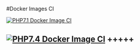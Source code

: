 #Docker Images CI

[![PHP7.1 Docker Image CI](https://github.com/Bruno-de-l-Escaille/php7/actions/workflows/php7.1-image-ci.yml/badge.svg?branch=main)](https://github.com/Bruno-de-l-Escaille/php7/actions/workflows/php7.1-image-ci.yml)

[![PHP7.4 Docker Image CI](https://github.com/Bruno-de-l-Escaille/php7/actions/workflows/php7.4-image-ci.yml/badge.svg?branch=main)](https://github.com/Bruno-de-l-Escaille/php7/actions/workflows/php7.4-image-ci.yml)
+++++   
---